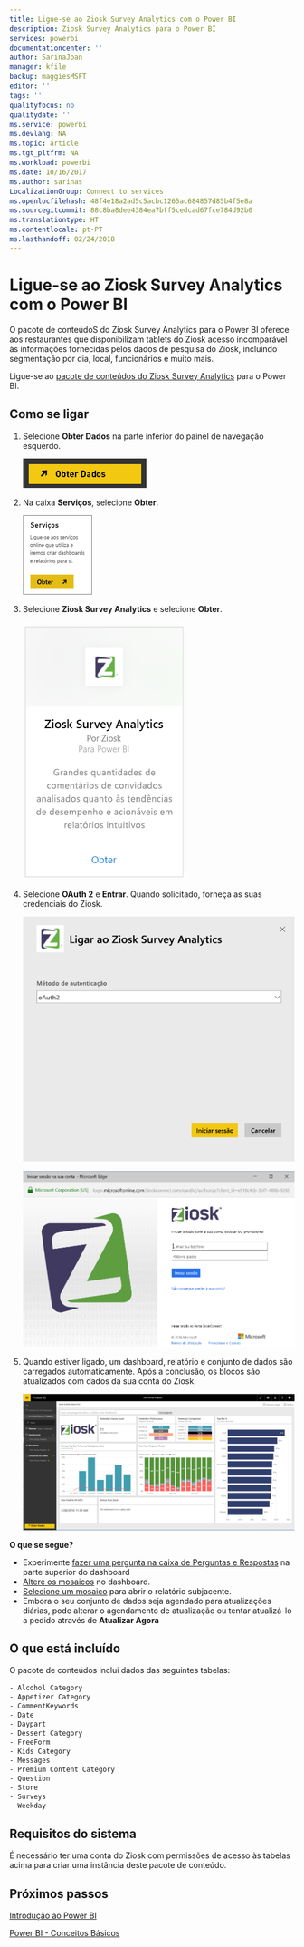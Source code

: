 ```yaml
---
title: Ligue-se ao Ziosk Survey Analytics com o Power BI
description: Ziosk Survey Analytics para o Power BI
services: powerbi
documentationcenter: ''
author: SarinaJoan
manager: kfile
backup: maggiesMSFT
editor: ''
tags: ''
qualityfocus: no
qualitydate: ''
ms.service: powerbi
ms.devlang: NA
ms.topic: article
ms.tgt_pltfrm: NA
ms.workload: powerbi
ms.date: 10/16/2017
ms.author: sarinas
LocalizationGroup: Connect to services
ms.openlocfilehash: 48f4e18a2ad5c5acbc1265ac684857d85b4f5e8a
ms.sourcegitcommit: 88c8ba8dee4384ea7bff5cedcad67fce784d92b0
ms.translationtype: HT
ms.contentlocale: pt-PT
ms.lasthandoff: 02/24/2018
---
```

# <a name="connect-to-ziosk-survey-analytics-with-power-bi"></a>Ligue-se ao Ziosk Survey Analytics com o Power BI
O pacote de conteúdoS do Ziosk Survey Analytics para o Power BI oferece aos restaurantes que disponibilizam tablets do Ziosk acesso incomparável às informações fornecidas pelos dados de pesquisa do Ziosk, incluindo segmentação por dia, local, funcionários e muito mais.

Ligue-se ao [pacote de conteúdos do Ziosk Survey Analytics](https://app.powerbi.com/getdata/services/ziosk-survey-analytics) para o Power BI.

## <a name="how-to-connect"></a>Como se ligar
1. Selecione **Obter Dados** na parte inferior do painel de navegação esquerdo.  
   
    ![](media/service-connect-to-ziosk/getdata.png)
2. Na caixa **Serviços**, selecione **Obter**.  
   
    ![](media/service-connect-to-ziosk/services.png)
3. Selecione **Ziosk Survey Analytics** e selecione **Obter**.  
   
    ![](media/service-connect-to-ziosk/ziosk.png)
4. Selecione **OAuth 2** e **Entrar**. Quando solicitado, forneça as suas credenciais do Ziosk.
   
    ![](media/service-connect-to-ziosk/creds.png)
   
    ![](media/service-connect-to-ziosk/creds2.png)
5. Quando estiver ligado, um dashboard, relatório e conjunto de dados são carregados automaticamente. Após a conclusão, os blocos são atualizados com dados da sua conta do Ziosk.
   
    ![](media/service-connect-to-ziosk/dashboard.png)

**O que se segue?**

* Experimente [fazer uma pergunta na caixa de Perguntas e Respostas](power-bi-q-and-a.md) na parte superior do dashboard
* [Altere os mosaicos](service-dashboard-edit-tile.md) no dashboard.
* [Selecione um mosaico](service-dashboard-tiles.md) para abrir o relatório subjacente.
* Embora o seu conjunto de dados seja agendado para atualizações diárias, pode alterar o agendamento de atualização ou tentar atualizá-lo a pedido através de **Atualizar Agora**

## <a name="whats-included"></a>O que está incluído
O pacote de conteúdos inclui dados das seguintes tabelas:  

    - Alcohol Category  
    - Appetizer Category  
    - CommentKeywords  
    - Date  
    - Daypart  
    - Dessert Category  
    - FreeForm  
    - Kids Category  
    - Messages  
    - Premium Content Category  
    - Question  
    - Store  
    - Surveys  
    - Weekday  


## <a name="system-requirements"></a>Requisitos do sistema
É necessário ter uma conta do Ziosk com permissões de acesso às tabelas acima para criar uma instância deste pacote de conteúdo.

## <a name="next-steps"></a>Próximos passos
[Introdução ao Power BI](service-get-started.md)

[Power BI - Conceitos Básicos](service-basic-concepts.md)


